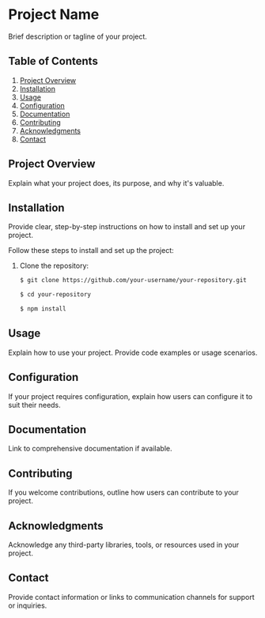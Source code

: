 # Project Name

Brief description or tagline of your project.

## Table of Contents

1. [Project Overview](#project-overview)
2. [Installation](#installation)
3. [Usage](#usage)
4. [Configuration](#configuration)
5. [Documentation](#documentation)
6. [Contributing](#contributing)
8. [Acknowledgments](#acknowledgments)
9. [Contact](#contact)

## Project Overview

Explain what your project does, its purpose, and why it's valuable.

## Installation

Provide clear, step-by-step instructions on how to install and set up your project.

Follow these steps to install and set up the project:

1. Clone the repository:
   ```bash
   $ git clone https://github.com/your-username/your-repository.git
   
   $ cd your-repository

   $ npm install
   ```

## Usage

Explain how to use your project. Provide code examples or usage scenarios.

## Configuration

If your project requires configuration, explain how users can configure it to suit their needs.

## Documentation

Link to comprehensive documentation if available.

## Contributing

If you welcome contributions, outline how users can contribute to your project.

## Acknowledgments

Acknowledge any third-party libraries, tools, or resources used in your project.

## Contact

Provide contact information or links to communication channels for support or inquiries.
